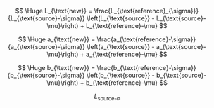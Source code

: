 $$
\Huge L_{\text{new}} = \frac{L_{\text{reference}_{\sigma}}}{L_{\text{source}-\sigma}} \left(L_{\text{source}} - L_{\text{source}-\mu}\right) + L_{\text{reference}-\mu}
$$

$$
\Huge a_{\text{new}} = \frac{a_{\text{reference}-\sigma}}{a_{\text{source}-\sigma}} \left(a_{\text{source}} - a_{\text{source}-\mu}\right) + a_{\text{reference}-\mu}
$$

$$
\Huge b_{\text{new}} = \frac{b_{\text{reference}-\sigma}}{b_{\text{source}-\sigma}} \left(b_{\text{source}} - b_{\text{source}-\mu}\right) + b_{\text{reference}-\mu}
$$

$$
L_{\text{source-}\sigma}
$$
